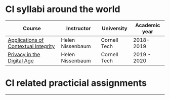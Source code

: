 
# CI syllabi around the world


| Course       | Instructor    | University| Academic year |
|--------------|-----------|------------|------------------|
|[Applications of Contextual Integrity](https://nissenbaum.tech.cornell.edu/main_courses.html)|  Helen Nissenbaum        | Cornell Tech | 2018-2019|
|[Privacy in the Digital Age](https://nissenbaum.tech.cornell.edu/Courses_PrivacyDigitalAge_Spring2018.html)|  Helen Nissenbaum| Cornell Tech| 2019 - 2020|


# CI related practicial assignments

***

